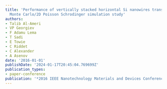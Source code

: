 ```yaml
---
title: 'Performance of vertically stacked horizontal Si nanowires transistors: A 3D
  Monte Carlo/2D Poisson Schrodinger simulation study'
authors:
- Talib Al-Ameri
- VP Georgiev
- F Adamu Lema
- T Sadi
- E Towie
- C Riddet
- C Alexander
- A Asenov
date: '2016-01-01'
publishDate: '2024-01-17T20:45:04.769699Z'
publication_types:
- paper-conference
publication: '*2016 IEEE Nanotechnology Materials and Devices Conference (NMDC)*'
---
```

